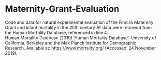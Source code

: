 # Maternity-Grant-Evaluation
Code and data for natural experimental evaluation of the Finnish Maternity Grant and infant mortality in the 20th century
All data were retrieved from the Human Mortality Database, referenced in line 4.  
Human Mortality Database (2019) ‘Human Mortality Database’. University of California, Berkeley and the Max Planck Institute for Demographic Research. Available at: https://www.mortality.org/ (Accessed: 24 November 2019).
